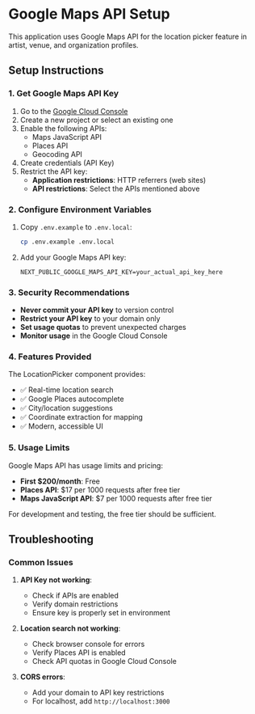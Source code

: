 # Google Maps API Setup

This application uses Google Maps API for the location picker feature in artist, venue, and organization profiles.

## Setup Instructions

### 1. Get Google Maps API Key

1. Go to the [Google Cloud Console](https://console.cloud.google.com/)
2. Create a new project or select an existing one
3. Enable the following APIs:
   - Maps JavaScript API
   - Places API
   - Geocoding API
4. Create credentials (API Key)
5. Restrict the API key:
   - **Application restrictions**: HTTP referrers (web sites)
   - **API restrictions**: Select the APIs mentioned above

### 2. Configure Environment Variables

1. Copy `.env.example` to `.env.local`:
   ```bash
   cp .env.example .env.local
   ```

2. Add your Google Maps API key:
   ```env
   NEXT_PUBLIC_GOOGLE_MAPS_API_KEY=your_actual_api_key_here
   ```

### 3. Security Recommendations

- **Never commit your API key** to version control
- **Restrict your API key** to your domain only
- **Set usage quotas** to prevent unexpected charges
- **Monitor usage** in the Google Cloud Console

### 4. Features Provided

The LocationPicker component provides:
- ✅ Real-time location search
- ✅ Google Places autocomplete
- ✅ City/location suggestions
- ✅ Coordinate extraction for mapping
- ✅ Modern, accessible UI

### 5. Usage Limits

Google Maps API has usage limits and pricing:
- **First $200/month**: Free
- **Places API**: $17 per 1000 requests after free tier
- **Maps JavaScript API**: $7 per 1000 requests after free tier

For development and testing, the free tier should be sufficient.

## Troubleshooting

### Common Issues

1. **API Key not working**:
   - Check if APIs are enabled
   - Verify domain restrictions
   - Ensure key is properly set in environment

2. **Location search not working**:
   - Check browser console for errors
   - Verify Places API is enabled
   - Check API quotas in Google Cloud Console

3. **CORS errors**:
   - Add your domain to API key restrictions
   - For localhost, add `http://localhost:3000` 